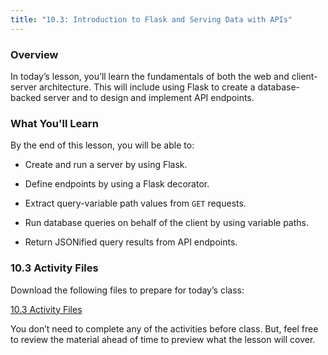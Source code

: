 ```yaml
---
title: "10.3: Introduction to Flask and Serving Data with APIs"
---
```


<img style="display: none;" src="https://static.bc-edx.com/data/dl-1-2/m10/lms/img/banner.jpg" alt="lesson banner" />

### Overview

In today’s lesson, you’ll learn the fundamentals of both the web and client-server architecture. This will include using Flask to create a database-backed server and to design and implement API endpoints.

### What You'll Learn

By the end of this lesson, you will be able to:

* Create and run a server by using Flask.

* Define endpoints by using a Flask decorator.

* Extract query-variable path values from `GET` requests.

* Run database queries on behalf of the client by using variable paths.

* Return JSONified query results from API endpoints.

### 10.3 Activity Files

Download the following files to prepare for today’s class:

[10.3 Activity Files](https://static.bc-edx.com/data/dl-1-2/m10/lms/activities/Class_3_Activities.zip)

You don’t need to complete any of the activities before class. But, feel free to review the material ahead of time to preview what the lesson will cover.

